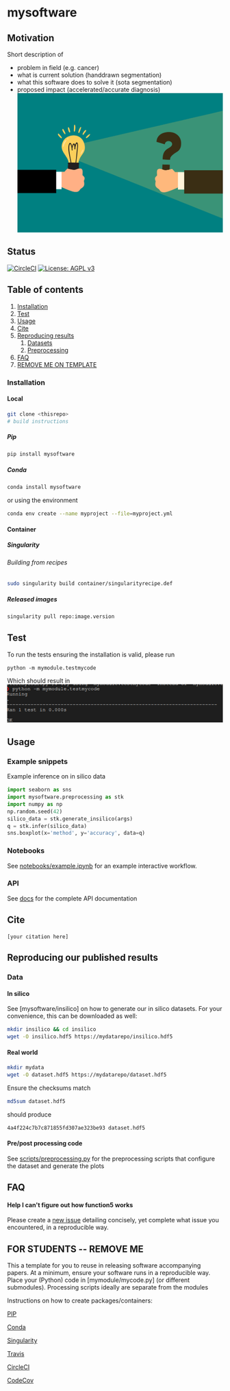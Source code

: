 # mysoftware

## Motivation

Short description of
- problem in field (e.g. cancer)
- what is current solution (handdrawn segmentation)
- what this software does to solve it (sota segmentation)
- proposed impact (accelerated/accurate diagnosis)
![](images/motivation.png)

## Status
[![CircleCI](https://dl.circleci.com/status-badge/img/gh/bencardoen/SubPrecisionContactDetection.jl/tree/main.svg?style=svg&circle-token=d2c0a7c1eee273587c424008dc38e74692253787)](FIXME) [![License: AGPL v3](https://img.shields.io/badge/License-AGPL_v3-blue.svg)](https://www.gnu.org/licenses/agpl-3.0)

## Table of contents
1. [Installation](#install)
2. [Test](#test)
3. [Usage](#usage)
4. [Cite](#cite)
5. [Reproducing results](#repro)
   1. [Datasets](#data)
   2. [Preprocessing](#script)
6. [FAQ](#faq)
7. [REMOVE ME ON TEMPLATE](#students)


<a name="installation"></a>
### Installation
#### Local
```bash
git clone <thisrepo>
# build instructions
```

##### Pip
```bash
pip install mysoftware
```

##### Conda
```bash
conda install mysoftware
```
or using the environment
```bash
conda env create --name myproject --file=myproject.yml
```
#### Container
##### Singularity
###### Building from recipes
```bash
sudo singularity build container/singularityrecipe.def
```
##### Released images
```bash
singularity pull repo:image.version
```

<a name="test"></a>
## Test
To run the tests ensuring the installation is valid, please run
```
python -m mymodule.testmycode
```
Which should result in
![](images/test.png)

<a name="usage"></a>
## Usage
### Example snippets
Example inference on in silico data

```python
import seaborn as sns
import mysoftware.preprocessing as stk
import numpy as np
np.random.seed(42)
silico_data = stk.generate_insilico(args)
q = stk.infer(silico_data)
sns.boxplot(x='method', y='accuracy', data=q)
```

### Notebooks
See [notebooks/example.ipynb](notebooks/example.ipynb) for an example interactive workflow.

### API

See [docs](docs/docs.pdf) for the complete API documentation

<a name="cite"></a>
## Cite
```bibtext
[your citation here]
```

<a name="repro"></a>
## Reproducing our published results
### Data
#### In silico
See [mysoftware/insilico] on how to generate our in silico datasets.
For your convenience, this can be downloaded as well:
```bash
mkdir insilico && cd insilico
wget -O insilico.hdf5 https://mydatarepo/insilico.hdf5
```

#### Real world
```bash
mkdir mydata
wget -O dataset.hdf5 https://mydatarepo/dataset.hdf5
```
Ensure the checksums match
```bash
md5sum dataset.hdf5
```
should produce
```bash
4a4f224c7b7c871855fd307ae323be93 dataset.hdf5
```

#### Pre/post processing code
See [scripts/preprocessing.py](scripts/preprocessing.py) for the preprocessing scripts that configure the dataset and generate the plots

<a name="faq"></a>
## FAQ
#### Help I can't figure out how function5 works
Please create a [new issue](https://github.com/bencardoen/mial-hamarneh-repository-template/issues/new/choose) detailing concisely, yet complete what issue you encountered, in a reproducible way.


<a name="students"></a>
## FOR STUDENTS -- REMOVE ME

This a template for you to reuse in releasing software accompanying papers.
At a minimum, ensure your software runs in a reproducible way.
Place your (Python) code in [mymodule/mycode.py] (or different submodules).
Processing scripts ideally are separate from the modules

Instructions on how to create packages/containers:

[PIP](https://packaging.python.org/en/latest/tutorials/packaging-projects/)

[Conda](https://docs.conda.io/projects/conda-build/en/latest/user-guide/tutorials/build-pkgs.html)

[Singularity](https://singularity-docs.readthedocs.io/en/latest/)

[Travis](https://www.travis-ci.com/)

[CircleCI](https://circleci.com/)

[CodeCov](https://about.codecov.io/)
